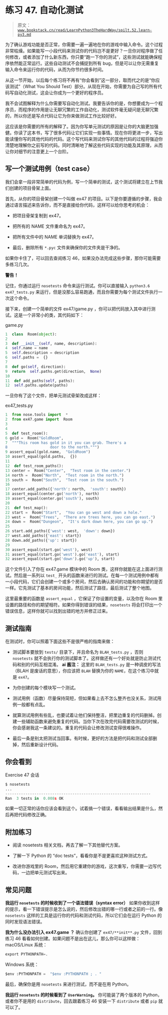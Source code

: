 # 练习 47\. 自动化测试

> 原文：[`www.bookstack.cn/read/LearnPython3TheHardWay/spilt.52.learn-py3.md`](https://www.bookstack.cn/read/LearnPython3TheHardWay/spilt.52.learn-py3.md)

为了确认游戏功能是否正常，你需要一遍一遍地在你的游戏中输入命令。这个过程非常枯燥。如果能写一小段代码来测试你的代码岂不是更好？一旦你对程序做了任何修改，或者添加了什么新东西，你只要“跑一下你的测试”，这些测试就能确保程序依然能正常运行。这些自动测试不会捕捉到所有 bug，但是可以让你无需重复输入命令来运行你的代码，从而为你节约很多时间。

从这一节开始，以后每个练习将不再有“你会看到”这一部分，取而代之的是“你应该测试”（What You Should Test）部分。从现在开始，你需要为自己写的所有代码写自动化测试，这会让你成为一个更好的程序员。

我不会试图解释为什么你需要写自动化测试。我要告诉你的是，你想要成为一个程序员，而程序的作用是让无聊冗繁的工作自动化，测试软件毫无疑问是无聊冗繁的，所以你还是写点代码让它为你来做测试工作比较好好。

这应该是你需要的所有的解释了。因为你写单元测试的原因是让你的大脑更加强健。你读了这本书，写了很多代码让它们实现一些事情。现在你将更进一步，写出能读懂你写的其他代码的代码。这个写代码来测试你写的其他代码的过程将强迫你清楚地理解你之前写的代码。同时清晰地了解这些代码实现的功能及其原理，从而让你对细节的注意更上一个台阶。

## 写一个测试用例（test case）

我们会拿一段非常简单的代码为例，写一个简单的测试，这个测试将建立在上节我们创建的项目骨架上面。

首先，从你的项目骨架创建一个叫做 ex47 的项目。以下是你要遵循的步骤，我会通过语言描述来告诉你，而不是直接给你代码，这样可以给你思考的机会：

*   把项目骨架复制到 ex47。

*   把所有的 NAME 文件重命名为 ex47。

*   把所有文件中的 NAME 单词替换为 ex47。

*   最后，删除所有 `*.pyc` 文件来确保你的文件夹是干净的。

如果你卡住了，可以回去查阅练习 46，如果没办法完成这些步骤，那你可能需要多练习几次。

**警告！**

记住，你通过运行 `nosetests` 命令来运行测试。你可以直接输入 `python3.6 ex47_tests.py` 来运行，但是没那么容易跑通，而且你需要为每个测试文件执行一次这个命令。

接下来，创建一个简单的文件 ex47/game.py ，你可以把代码放入其中进行测试。这是一个非常小的类，其代码如下：

game.py

```py
1  class  Room(object):
2
3  def __init__(self, name, description):
4  self.name = name
5  self.description = description
6  self.paths =  {}
7
8  def go(self, direction):
9  return  self.paths.get(direction,  None)
10
11  def add_paths(self, paths):
12  self.paths.update(paths)
```

一旦你有了这个文件，把单元测试骨架改成这样：

ex47_tests.py

```py
1  from nose.tools import  *
2  from ex47.game import  Room
3
4
5  def test_room():
6 gold =  Room("GoldRoom",
7  """This room has gold in it you can grab. There's a
8                   door to the north.""")
9 assert_equal(gold.name,  "GoldRoom")
10 assert_equal(gold.paths,  {})
11
12  def test_room_paths():
13 center =  Room("Center",  "Test room in the center.")
14 north =  Room("North",  "Test room in the north.")
15 south =  Room("South",  "Test room in the south.")
16
17 center.add_paths({'north': north,  'south': south})
18 assert_equal(center.go('north'), north)
19 assert_equal(center.go('south'), south)
20
21  def test_map():
22 start =  Room("Start",  "You can go west and down a hole."
23 west =  Room("Trees",  "There are trees here, you can go east.")
24 down =  Room("Dungeon",  "It's dark down here, you can go up.")
25
26 start.add_paths({'west': west,  'down': down})
27 west.add_paths({'east': start})
28 down.add_paths({'up': start})
29
30 assert_equal(start.go('west'), west)
31 assert_equal(start.go('west').go('east'), start)
32 assert_equal(start.go('down').go('up'), start)
```

这个文件引入了你在 ex47.game 模块中的 Room 类，这样你就能在这上面进行测试。然后是一系列以 `test_` 开头的函数来进行的测试。在每一个测试用例中都有一小段代码，它们会创建一个或多个房间，然后去确认房间的功能和你期望的是否一样。它先测试了基本的房间功能，然后测试了路径，最后测试了整个地图。

这里最重要的函数是 `assert_equal` ，它保证了你设置的变量，以及你在 Room 里设置的路径和你的期望相符。如果你得到错误的结果，`nosetests` 将会打印出一个错误信息，这样你就可以找到出错的地方并修正过来。

## 测试指南

在测试时，你可以照着下面这些不是很严格的指南来做：

*   测试脚本要放到 `tests/` 目录下，并且命名为 `BLAH_tests.py` ，否则 `nosetests` 就不会执行你的测试脚本了。这样做还有一个好处就是防止测试代码和别的代码互相混淆。 **ai 酱注：** 这里的 `BLAH_tests.py` 是一种调皮的写法（BLAH 是废话的意思），你应该把 `BLAH` 替换为你的 `NAME`，在这个练习中就是 `ex47`。

*   为你创建的每个模块写一个测试。

*   测试用例（函数）尽量保持简短，但如果看上去不怎么整齐也没关系，测试用例一般都有点乱。

*   就算测试用例有些乱，也要试着让他们保持整洁，把里边重复的代码删掉。创建一些辅助函数来避免重复的代码。当你下次在改完代码需要改测试的时候，你会感谢我这一条建议的。重复的代码会让修改测试变得很难操作。

*   最后一条是别太把测试当回事。有时候，更好的方法是把代码和测试全部删掉，然后重新设计代码。

## 你会看到

Exercise 47 会话

```py
$ nosetests
...
-----------------------------------------------------------------
Ran  3 tests in  0.008s OK
```

如果一切正常的话你应该会看到这个。试着搞一个错误，看看输出结果是什么，然后再把代码修改正确。

## 附加练习

*   阅读 nosetests 相关文档，再去了解一下其他替代方案。

*   了解一下 Python 的 “doc tests”，看看你是不是更喜欢这种测试方式。

*   改进你游戏里的 Room，然后用它重建你的游戏，这次重写，你需要一边写代码，一边把单元测试写出来。

## 常见问题

**我运行 `nosetests` 的时候收到了一个语法错误（syntax error）** 如果你收到这样的提示，看一下错误提示是怎么说的，然后修改出错的哪一行或者之前的一行。像 `nosetests` 这样的工具是运行你的代码和测试代码，所以它们会在运行 Python 的同时发现语法错误。

**我为什么没办法引入 ex47.game ？** 确认你创建了 `ex47/**init**.py` 文件，回到练习 46 看看如何创建。如果问题不是出在这儿，那么你可以这样做： macOS/Linux 系统：

```py
export PYTHONPATH=.
```

Windows 系统：

```py
$env :PYTHONPATH =  "$env :PYTHONPATH ; . "
```

最后，确保你是用 `nosetests` 来进行测试，而不是在用 Python。

**我运行 `nosetests` 的时候看到了 `UserWarning`。** 你可能装了两个版本的 Python，或者你不是用的 `distribute`，回去跟着练习 46 安装一下 `distribute` 或者 `pip` 就可以了。